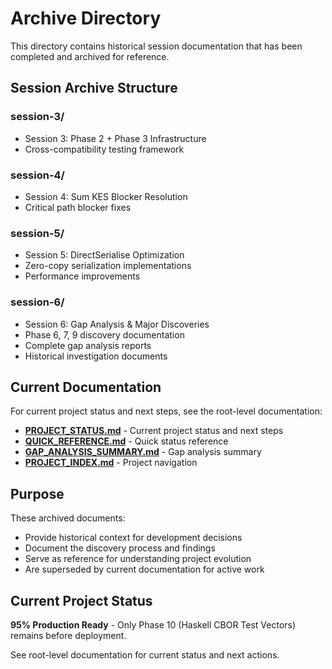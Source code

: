 # Archive Directory

This directory contains historical session documentation that has been completed and archived for reference.

## Session Archive Structure

### session-3/
- Session 3: Phase 2 + Phase 3 Infrastructure
- Cross-compatibility testing framework

### session-4/
- Session 4: Sum KES Blocker Resolution
- Critical path blocker fixes

### session-5/
- Session 5: DirectSerialise Optimization
- Zero-copy serialization implementations
- Performance improvements

### session-6/
- Session 6: Gap Analysis & Major Discoveries
- Phase 6, 7, 9 discovery documentation
- Complete gap analysis reports
- Historical investigation documents

## Current Documentation

For current project status and next steps, see the root-level documentation:
- **[PROJECT_STATUS.md](../../PROJECT_STATUS.md)** - Current project status and next steps
- **[QUICK_REFERENCE.md](../../QUICK_REFERENCE.md)** - Quick status reference
- **[GAP_ANALYSIS_SUMMARY.md](../../GAP_ANALYSIS_SUMMARY.md)** - Gap analysis summary
- **[PROJECT_INDEX.md](../../PROJECT_INDEX.md)** - Project navigation

## Purpose

These archived documents:
- Provide historical context for development decisions
- Document the discovery process and findings
- Serve as reference for understanding project evolution
- Are superseded by current documentation for active work

## Current Project Status

**95% Production Ready** - Only Phase 10 (Haskell CBOR Test Vectors) remains before deployment.

See root-level documentation for current status and next actions.
